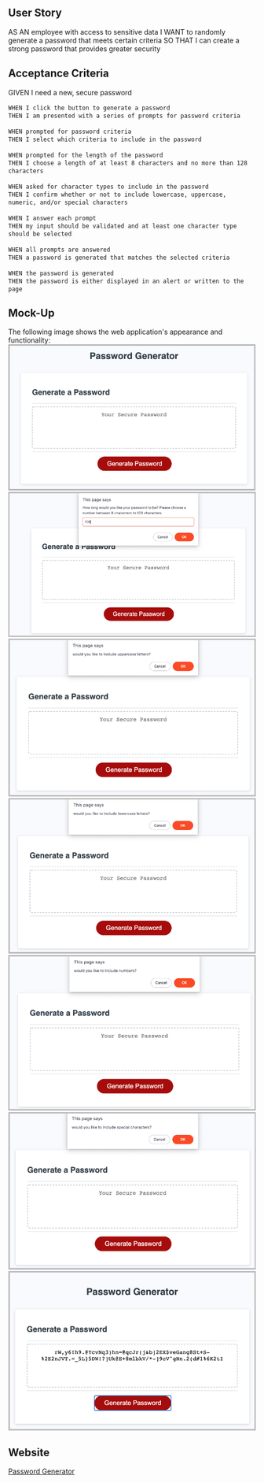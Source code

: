 ## User Story
AS AN employee with access to sensitive data
I WANT to randomly generate a password that meets certain criteria
SO THAT I can create a strong password that provides greater security

## Acceptance Criteria
GIVEN I need a new, secure password
    
    WHEN I click the button to generate a password
    THEN I am presented with a series of prompts for password criteria

    WHEN prompted for password criteria
    THEN I select which criteria to include in the password

    WHEN prompted for the length of the password
    THEN I choose a length of at least 8 characters and no more than 128 characters

    WHEN asked for character types to include in the password
    THEN I confirm whether or not to include lowercase, uppercase, numeric, and/or special characters

    WHEN I answer each prompt
    THEN my input should be validated and at least one character type should be selected

    WHEN all prompts are answered
    THEN a password is generated that matches the selected criteria

    WHEN the password is generated
    THEN the password is either displayed in an alert or written to the page

## Mock-Up
The following image shows the web application's appearance and functionality:
![Mockup Image](assets/images/screen-1.png)
![Mockup Image](assets/images/screen-2.png)
![Mockup Image](assets/images/screen-3.png)
![Mockup Image](assets/images/screen-4.png)
![Mockup Image](assets/images/screen-5.png)
![Mockup Image](assets/images/screen-6.png)
![Mockup Image](assets/images/screen-7.png)

## Website
[Password Generator](https://dan13l80.github.io/Password-Generator/)